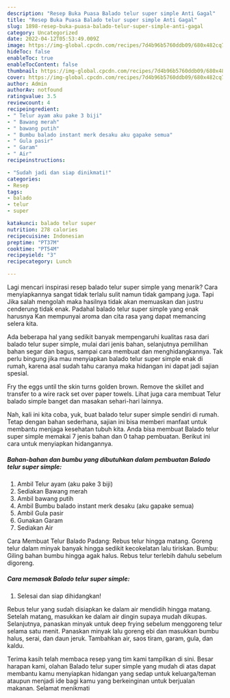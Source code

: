```yaml
---
description: "Resep Buka Puasa Balado telur super simple Anti Gagal"
title: "Resep Buka Puasa Balado telur super simple Anti Gagal"
slug: 1898-resep-buka-puasa-balado-telur-super-simple-anti-gagal
category: Uncategorized
date: 2022-04-12T05:53:49.009Z
image: https://img-global.cpcdn.com/recipes/7d4b96b5760ddb09/680x482cq70/balado-telur-super-simple-foto-resep-utama.jpg
hideToc: false
enableToc: true
enableTocContent: false
thumbnail: https://img-global.cpcdn.com/recipes/7d4b96b5760ddb09/680x482cq70/balado-telur-super-simple-foto-resep-utama.jpg
cover: https://img-global.cpcdn.com/recipes/7d4b96b5760ddb09/680x482cq70/balado-telur-super-simple-foto-resep-utama.jpg
author: Admin
authorAv: notfound
ratingvalue: 3.5
reviewcount: 4
recipeingredient:
- " Telur ayam aku pake 3 biji"
- " Bawang merah"
- " bawang putih"
- " Bumbu balado instant merk desaku aku gapake semua"
- " Gula pasir"
- " Garam"
- " Air"
recipeinstructions:

- "Sudah jadi dan siap dinikmati!"
categories:
- Resep
tags:
- balado
- telur
- super

katakunci: balado telur super 
nutrition: 278 calories
recipecuisine: Indonesian
preptime: "PT37M"
cooktime: "PT54M"
recipeyield: "3"
recipecategory: Lunch

---
```



Lagi mencari inspirasi resep balado telur super simple yang menarik? Cara menyiapkannya sangat tidak terlalu sulit namun tidak gampang juga. Tapi Jika salah mengolah maka hasilnya tidak akan memuaskan dan justru cenderung tidak enak. Padahal balado telur super simple yang enak harusnya Kan mempunyai aroma dan cita rasa yang dapat memancing selera kita.


Ada beberapa hal yang sedikit banyak mempengaruhi kualitas rasa dari balado telur super simple, mulai dari jenis bahan, selanjutnya pemilihan bahan segar dan bagus, sampai cara membuat dan menghidangkannya. Tak perlu bingung jika mau menyiapkan balado telur super simple enak di rumah, karena asal sudah tahu caranya maka hidangan ini dapat jadi sajian spesial.

Fry the eggs until the skin turns golden brown. Remove the skillet and transfer to a wire rack set over paper towels. Lihat juga cara membuat Telur balado simple banget dan masakan sehari-hari lainnya.


Nah, kali ini kita coba, yuk, buat balado telur super simple sendiri di rumah. Tetap dengan bahan sederhana, sajian ini bisa memberi manfaat untuk membantu menjaga kesehatan tubuh kita. Anda bisa membuat Balado telur super simple memakai 7 jenis bahan dan 0 tahap pembuatan. Berikut ini cara untuk menyiapkan hidangannya.

<!--inarticleads1-->

##### Bahan-bahan dan bumbu yang dibutuhkan dalam pembuatan Balado telur super simple:

1. Ambil  Telur ayam (aku pake 3 biji)
1. Sediakan  Bawang merah
1. Ambil  bawang putih
1. Ambil  Bumbu balado instant merk desaku (aku gapake semua)
1. Ambil  Gula pasir
1. Gunakan  Garam
1. Sediakan  Air


Cara Membuat Telur Balado Padang: Rebus telur hingga matang. Goreng telur dalam minyak banyak hingga sedikit kecokelatan lalu tiriskan. Bumbu: Giling bahan bumbu hingga agak halus. Rebus telur terlebih dahulu sebelum digoreng. 

<!--inarticleads2-->

##### Cara memasak Balado telur super simple:


1. Selesai dan siap dihidangkan!

Rebus telur yang sudah disiapkan ke dalam air mendidih hingga matang. Setelah matang, masukkan ke dalam air dingin supaya mudah dikupas. Selanjutnya, panaskan minyak untuk deep frying sebelum menggoreng telur selama satu menit. Panaskan minyak lalu goreng ebi dan masukkan bumbu halus, serai, dan daun jeruk. Tambahkan air, saos tiram, garam, gula, dan kaldu. 

Terima kasih telah membaca resep yang tim kami tampilkan di sini. Besar harapan kami, olahan Balado telur super simple yang mudah di atas dapat membantu kamu menyiapkan hidangan yang sedap untuk keluarga/teman ataupun menjadi ide bagi kamu yang berkeinginan untuk berjualan makanan. Selamat menikmati
